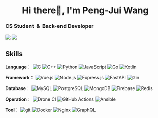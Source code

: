 <h1 align="center">Hi there👋, I'm Peng-Jui Wang</h1>

### CS Student &nbsp;&&nbsp; Back-end Developer

![](https://github-profile-summary-cards.vercel.app/api/cards/stats?username=james5418&theme=tokyonight)
![](http://github-profile-summary-cards.vercel.app/api/cards/most-commit-language?username=james5418&theme=tokyonight)

## Skills

**Language**：
  ![C](https://img.shields.io/badge/C-%2300599C.svg?&logo=c&logoColor=white)
  ![C++](https://img.shields.io/badge/C%2B%2B-00599C?logo=c%2B%2B&logoColor=white)
  ![Python](https://img.shields.io/badge/Python-3670A0?&logo=python&logoColor=ffdd54)
  ![JavaScript](https://img.shields.io/badge/-JavaScript-F7DF1E?logo=javascript&logoColor=white)
  ![Go](https://img.shields.io/badge/GO-%2300ADD8.svg?logo=go&logoColor=white)
  ![Kotlin](https://img.shields.io/badge/Kotlin-%230095D5.svg?logo=kotlin&logoColor=white)

**Framework**：
  ![Vue.js](https://img.shields.io/badge/-Vue-4fc08d?style=flat&logo=vuedotjs&logoColor=fff)
  ![Node.js](https://img.shields.io/badge/Node.js-6DA55F?&logo=node.js&logoColor=white)
  ![Express.js](https://img.shields.io/badge/Express.js-%23404d59.svg?&logo=express&logoColor=%2361DAFB)
  ![FastAPI](https://img.shields.io/badge/FastAPI-005571?logo=fastapi)
  ![Gin](https://img.shields.io/badge/-Gin-00ADD8?link=https://github.com/gin-gonic/gin)

**Database**：
  ![MySQL](https://img.shields.io/badge/-MySQL-4479A1?logo=mysql&logoColor=white)
  ![PostgreSQL](https://img.shields.io/badge/PostgreSQL-316192?logo=postgresql&logoColor=white)
  ![MongoDB](https://img.shields.io/badge/MongoDB-4EA94B?logo=mongodb&logoColor=white)
  ![Firebase](https://img.shields.io/badge/Firebase-%23039BE5.svg?logo=firebase)
  ![Redis](https://img.shields.io/badge/Redis-%23DD0031.svg?logo=redis&logoColor=white)

**Operation**： 
  ![Drone CI](https://img.shields.io/badge/Drone_CI-212121?logo=drone&logoColor=white)
  ![GitHub Actions](https://img.shields.io/badge/Github%20Actions-%232671E5.svg?logo=githubactions&logoColor=white)
  ![Ansible](https://img.shields.io/badge/Ansible-%231A1918.svg?logo=ansible&logoColor=white)
  
 **Tool**： 
  ![git](https://img.shields.io/badge/-Git-F05032?logo=git&logoColor=white)
  ![Docker](https://img.shields.io/badge/Docker-%230db7ed.svg?logo=docker&logoColor=white)
  ![Nginx](https://img.shields.io/badge/Nginx-%23009639.svg?logo=nginx&logoColor=white)
  ![GraphQL](https://img.shields.io/badge/-GraphQL-E10098?logo=graphql&logoColor=white)

<!--
**james5418/james5418** is a ✨ _special_ ✨ repository because its `README.md` (this file) appears on your GitHub profile.

Here are some ideas to get you started:

- 🔭 I’m currently working on ...
- 🌱 I’m currently learning ...
- 👯 I’m looking to collaborate on ...
- 🤔 I’m looking for help with ...
- 💬 Ask me about ...
- 📫 How to reach me: ...
- 😄 Pronouns: ...
- ⚡ Fun fact: ...
-->
